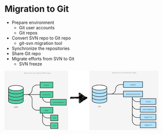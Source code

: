 <!SLIDE bullet incremental small transition=fade>

# Migration to Git #

* Prepare environment
  - Git user accounts
  - Git repos 
* Convert SVN repo to Git repo
  - git-svn migration tool
* Synchronize the repositories
* Share Git repo
* Migrate efforts from SVN to Git
  - SVN freeze


<!SLIDE center transition=turnUp>

![migration](git-migration2.png)
